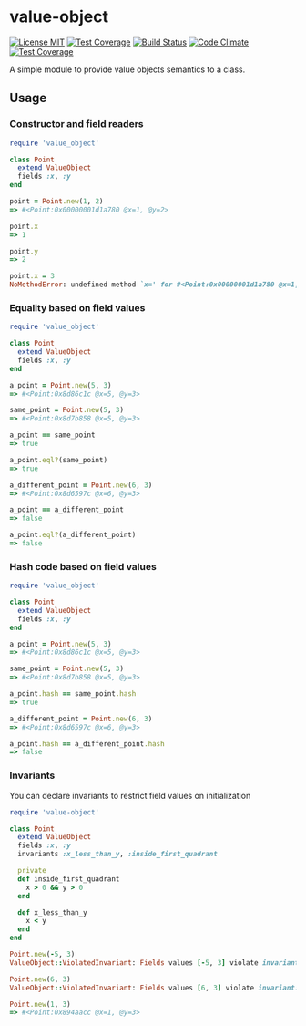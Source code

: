 value-object
============
[![License MIT](http://img.shields.io/badge/license-MIT-green.svg)](http://opensource.org/licenses/MIT)
[![Test Coverage](https://codeclimate.com/github/noflopsquad/valueobjects/badges/coverage.svg)](https://codeclimate.com/github/noflopsquad/valueobjects/coverage)
[![Build Status](https://travis-ci.org/noflopsquad/valueobjects.svg?branch=master)](https://travis-ci.org/noflopsquad/valueobjects)
[![Code Climate](https://codeclimate.com/github/noflopsquad/valueobjects/badges/gpa.svg)](https://codeclimate.com/github/noflopsquad/valueobjects)
[![Test Coverage](https://codeclimate.com/github/noflopsquad/valueobjects/badges/coverage.svg)](https://codeclimate.com/github/noflopsquad/valueobjects/coverage)

A simple module to provide value objects semantics to a class.


## Usage

### Constructor and field readers

```ruby
require 'value_object'

class Point
  extend ValueObject
  fields :x, :y
end

point = Point.new(1, 2)
=> #<Point:0x00000001d1a780 @x=1, @y=2>

point.x
=> 1

point.y
=> 2

point.x = 3
NoMethodError: undefined method `x=' for #<Point:0x00000001d1a780 @x=1, @y=2>
```

### Equality based on field values

```ruby
require 'value_object'

class Point
  extend ValueObject
  fields :x, :y
end

a_point = Point.new(5, 3)
=> #<Point:0x8d86c1c @x=5, @y=3>

same_point = Point.new(5, 3)
=> #<Point:0x8d7b858 @x=5, @y=3>

a_point == same_point
=> true

a_point.eql?(same_point)
=> true

a_different_point = Point.new(6, 3)
=> #<Point:0x8d6597c @x=6, @y=3>

a_point == a_different_point
=> false

a_point.eql?(a_different_point)
=> false
```

### Hash code based on field values

```ruby
require 'value_object'

class Point
  extend ValueObject
  fields :x, :y
end

a_point = Point.new(5, 3)
=> #<Point:0x8d86c1c @x=5, @y=3>

same_point = Point.new(5, 3)
=> #<Point:0x8d7b858 @x=5, @y=3>

a_point.hash == same_point.hash
=> true

a_different_point = Point.new(6, 3)
=> #<Point:0x8d6597c @x=6, @y=3>

a_point.hash == a_different_point.hash
=> false
```

### Invariants

You can declare invariants to restrict field values on initialization

```ruby
require 'value-object'

class Point
  extend ValueObject
  fields :x, :y
  invariants :x_less_than_y, :inside_first_quadrant

  private
  def inside_first_quadrant
    x > 0 && y > 0
  end

  def x_less_than_y
    x < y
  end
end

Point.new(-5, 3)
ValueObject::ViolatedInvariant: Fields values [-5, 3] violate invariant: inside_first_cuadrant

Point.new(6, 3)
ValueObject::ViolatedInvariant: Fields values [6, 3] violate invariant: x_less_than_y

Point.new(1, 3)
=> #<Point:0x894aacc @x=1, @y=3>
```
